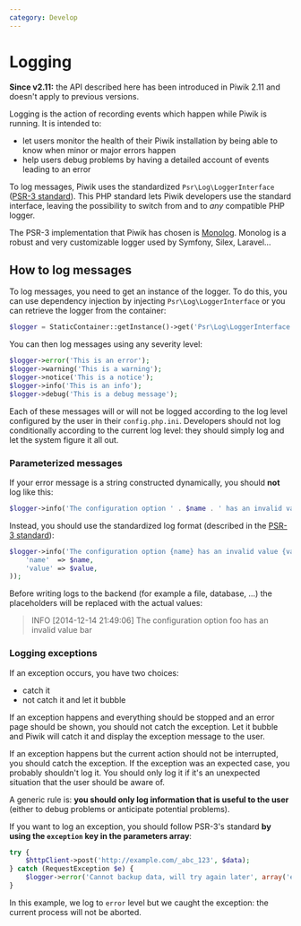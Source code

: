 ```yaml
---
category: Develop
---
```

# Logging

<div class="alert alert-info" markdown="1">
<strong>Since v2.11:</strong>
the API described here has been introduced in Piwik 2.11 and doesn't apply to previous versions.
</div>

Logging is the action of recording events which happen while Piwik is running. It is intended to:

- let users monitor the health of their Piwik installation by being able to know when minor or major errors happen
- help users debug problems by having a detailed account of events leading to an error

To log messages, Piwik uses the standardized `Psr\Log\LoggerInterface` ([PSR-3 standard](http://www.php-fig.org/psr/psr-3/)). This PHP standard lets Piwik developers use the standard interface, leaving the possibility to switch from and to *any* compatible PHP logger.

The PSR-3 implementation that Piwik has chosen is [Monolog](https://github.com/Seldaek/monolog). Monolog is a robust and very customizable logger used by Symfony, Silex, Laravel…

## How to log messages

To log messages, you need to get an instance of the logger. To do this, you can use dependency injection by injecting `Psr\Log\LoggerInterface` or you can retrieve the logger from the container:

```php
$logger = StaticContainer::getInstance()->get('Psr\Log\LoggerInterface');
```

You can then log messages using any severity level:

```php
$logger->error('This is an error');
$logger->warning('This is a warning');
$logger->notice('This is a notice');
$logger->info('This is an info');
$logger->debug('This is a debug message');
```

Each of these messages will or will not be logged according to the log level configured by the user in their `config.php.ini`. Developers should not log conditionally according to the current log level: they should simply log and let the system figure it all out.

### Parameterized messages

If your error message is a string constructed dynamically, you should **not** log like this:

```php
$logger->info('The configuration option ' . $name . ' has an invalid value ' . $value);
```

Instead, you should use the standardized log format (described in the [PSR-3 standard](http://www.php-fig.org/psr/psr-3/)):

```php
$logger->info('The configuration option {name} has an invalid value {value}', array(
    'name'  => $name,
    'value' => $value,
));
```

Before writing logs to the backend (for example a file, database, …) the placeholders will be replaced with the actual values:

> INFO [2014-12-14 21:49:06] The configuration option foo has an invalid value bar

### Logging exceptions

If an exception occurs, you have two choices:

- catch it
- not catch it and let it bubble

If an exception happens and everything should be stopped and an error page should be shown, you should not catch the exception. Let it bubble and Piwik will catch it and display the exception message to the user.

If an exception happens but the current action should not be interrupted, you should catch the exception. If the exception was an expected case, you probably shouldn't log it. You should only log it if it's an unexpected situation that the user should be aware of.

A generic rule is: **you should only log information that is useful to the user** (either to debug problems or anticipate potential problems).

If you want to log an exception, you should follow PSR-3's standard **by using the `exception` key in the parameters array**:

```php
try {
    $httpClient->post('http://example.com/_abc_123', $data);
} catch (RequestException $e) {
    $logger->error('Cannot backup data, will try again later', array('exception' => $e));
}
```

In this example, we log to `error` level but we caught the exception: the current process will not be aborted.
